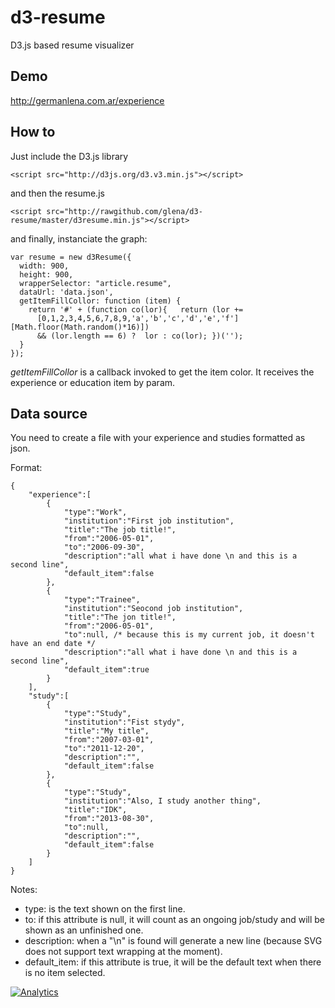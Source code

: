 d3-resume
=========

D3.js based resume visualizer

Demo
----
http://germanlena.com.ar/experience


How to
------
Just include the D3.js library
```
<script src="http://d3js.org/d3.v3.min.js"></script>
```

and then the resume.js
```
<script src="http://rawgithub.com/glena/d3-resume/master/d3resume.min.js"></script>
```

and finally, instanciate the graph:

```
var resume = new d3Resume({
  width: 900,
  height: 900,
  wrapperSelector: "article.resume",
  dataUrl: 'data.json',
  getItemFillCollor: function (item) {
    return '#' + (function co(lor){   return (lor +=
      [0,1,2,3,4,5,6,7,8,9,'a','b','c','d','e','f'][Math.floor(Math.random()*16)])
      && (lor.length == 6) ?  lor : co(lor); })('');
  }
});
```
*getItemFillCollor* is a callback invoked to get the item color. It receives the experience or education item by param.

Data source
-----------
You need to create a file with your experience and studies formatted as json.

Format:
```
{
	"experience":[
		{
			"type":"Work",
			"institution":"First job institution",
			"title":"The job title!",
			"from":"2006-05-01",
			"to":"2006-09-30",
			"description":"all what i have done \n and this is a second line",
			"default_item":false
		},
		{
			"type":"Trainee",
			"institution":"Seocond job institution",
			"title":"The jon title!",
			"from":"2006-05-01",
			"to":null, /* because this is my current job, it doesn't have an end date */
			"description":"all what i have done \n and this is a second line",
			"default_item":true
		}
	],
	"study":[
		{
			"type":"Study",
			"institution":"Fist stydy",
			"title":"My title",
			"from":"2007-03-01",
			"to":"2011-12-20",
			"description":"",
			"default_item":false
		},
		{
			"type":"Study",
			"institution":"Also, I study another thing",
			"title":"IDK",
			"from":"2013-08-30",
			"to":null,
			"description":"",
			"default_item":false
		}
	]
}
```

Notes:
- type: is the text shown on the first line.
- to: if this attribute is null, it will count as an ongoing job/study and will be shown as an unfinished one.
- description: when a "\n" is found will generate a new line (because SVG does not support text wrapping at the moment).
- default_item: if this attribute is true, it will be the default text when there is no item selected.

[![Analytics](https://ga-beacon.appspot.com/UA-51467836-1/glena/d3-resume)](http://germanlena.com.ar)
